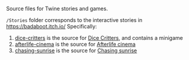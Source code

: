 Source files for Twine stories and games.

`/Stories` folder corresponds to the interactive stories in https://badaboot.itch.io/
Specifically:
1. [dice-critters](https://github.com/badaboot/twine/blob/main/Stories/next.html) is the source for [Dice Critters](https://badaboot.itch.io/dice-critters), and contains a minigame
2. [afterlife-cinema](https://github.com/badaboot/twine/blob/main/Stories/afterlife-cinema.html) is the source for [Afterlife cinema](https://badaboot.itch.io/afterlife-cinema)
3. [chasing-sunrise](https://github.com/badaboot/twine/blob/main/Stories/die.html) is the source for [Chasing sunrise](https://badaboot.itch.io/chasing-sunrise)
